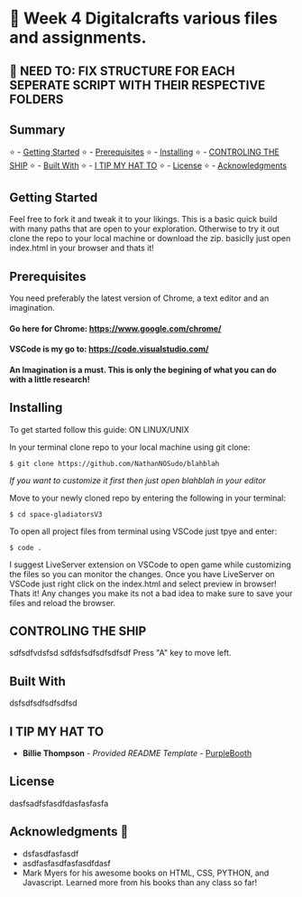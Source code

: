 # :rocket: Week 4 Digitalcrafts various files and assignments. 
## :poop: NEED TO: FIX STRUCTURE FOR EACH SEPERATE SCRIPT WITH THEIR RESPECTIVE FOLDERS

## Summary

 :star: - [Getting Started](#getting-started)
 :star: - [Prerequisites](#Prerequisites)
 :star: - [Installing](#Installing)
 :star: - [CONTROLING THE SHIP](#CONTROLING-THE-SHIP)
 :star: - [Built With](#Built-With)
 :star: - [I TIP MY HAT TO](#I-TIP-MY-HAT-TO)
 :star: - [License](#license)
 :star: - [Acknowledgments](#acknowledgments)

## Getting Started

Feel free to fork it and tweak it to your likings. This is a basic quick build with many paths that are open to your exploration. Otherwise to try it out clone the repo to your local machine or download the zip. basiclly just open index.html in your browser and thats it!             

## Prerequisites

You need preferably the latest version of Chrome, a text editor and an imagination.

 ####  Go here for Chrome: https://www.google.com/chrome/
 #### VSCode is my go to: https://code.visualstudio.com/
 ####  An Imagination is a must. This is only the begining of what you can do with a little research!

## Installing

To get started follow this guide:
ON LINUX/UNIX


In your terminal clone repo to your local machine using git clone:
```
$ git clone https://github.com/NathanNOSudo/blahblah   
```
*If you want to customize it first then just open blahblah in your editor*

Move to your newly cloned repo by entering the following in your terminal:
```
$ cd space-gladiatorsV3
```
To open all project files from terminal using VSCode just tpye and enter:
```
$ code .
```

I suggest LiveServer extension on VSCode to open game while customizing the 
files so you can monitor the changes. Once you have LiveServer on VSCode just
right click on the index.html and select preview in browser!
Thats it! Any changes you make its not a bad idea to make sure to 
save your files and reload the browser.

## CONTROLING THE SHIP

 sdfsdfvdsfsd
 sdfdsfsdfsdfsdfsdf
 Press "A" key to move left.

## Built With

  dsfsdfsdfsdfsdfsd

## I TIP MY HAT TO

  - **Billie Thompson** - *Provided README Template* -
    [PurpleBooth](https://github.com/PurpleBooth)

## License

  dasfsadfsfasdfdasfasfasfa

## Acknowledgments :checkered_flag:

  - dsfasdfasfasdf
  - asdfasfasdfasfasdfdasf
  - Mark Myers for his awesome books on HTML, CSS, PYTHON, and Javascript. Learned more from his books than any class so far!

